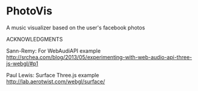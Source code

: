 PhotoVis
========
A music visualizer based on the user's facebook photos

ACKNOWLEDGMENTS

Sann-Remy: For WebAudiAPI example
http://srchea.com/blog/2013/05/experimenting-with-web-audio-api-three-js-webgl/#p1

Paul Lewis: Surface Three.js example
http://lab.aerotwist.com/webgl/surface/


